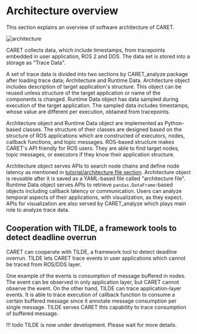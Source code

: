 # Architecture overview

This section explains an overview of software architecture of CARET.

![architecture](../../imgs/architecture.png)

CARET collects data, which include timestamps, from tracepoints embedded in user application, ROS 2 and DDS. The data set is stored into a storage as "Trace Data".

A set of trace data is divided into two sections by CARET_analyze package after loading trace data; Architecture and Runtime Data. Architecture object includes description of target application's structure. This object can be reused unless structure of the target application or name of the components is changed. Runtime Data object has data sampled during execution of the target application. The sampled data includes timestamps, whose value are different per execution, obtained from tracepoints.

Architecture object and Runtime Data object are implemented as Python-based classes. The structure of their classes are designed based on the structure of ROS applications which are constructed of executors, nodes, callback functions, and topic messages. ROS-based structure makes CARET's API friendly for ROS users. They are able to find target nodes, topic messages, or executors if they know their application structure.

Architecture object serves APIs to search node chains and define node latency as mentioned in [tutorial/architecture file section](../tutorials/create_architecture.md). Architecture object is reusable after it is saved as a YAML-based file called "architecture file".  
Runtime Data object serves APIs to retrieve `pandas.DataFrame`-based objects including callback latency or communication. Users can analyze temporal aspects of their applications, with visualization, as they expect. APIs for visualization are also served by CARET_analyze which plays main role to analyze trace data.

## Cooperation with TILDE, a framework tools to detect deadline overrun

CARET can cooperate with TILDE, a framework tool to detect deadline overrun. TILDE lets CARET trace events in user applications which cannot be traced from ROS/DDS layer.

One example of the events is consumption of message buffered in nodes. The event can be observed in only application layer, but CARET cannot observe the event. On the other hand, TILDE can trace application-layer events. It is able to trace execution of callback function to consume a certain buffered message since it annotate message consumption per single message. TILDE serves CARET this capability to trace consumption of buffered message.

<prettier-ignore-start>
!!! todo
        TILDE is now under development. Please wait for more details.
<prettier-ignore-end>
